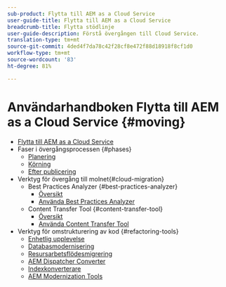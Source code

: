 ```yaml
---
sub-product: Flytta till AEM as a Cloud Service
user-guide-title: Flytta till AEM as a Cloud Service
breadcrumb-title: Flytta stödlinje
user-guide-description: Förstå övergången till Cloud Service.
translation-type: tm+mt
source-git-commit: 4ded4f7da78c42f28cf8e472f88d18918f8cf1d0
workflow-type: tm+mt
source-wordcount: '83'
ht-degree: 81%

---
```



# Användarhandboken Flytta till AEM as a Cloud Service {#moving}

+ [Flytta till AEM as a Cloud Service](/help/move-to-cloud-service/home.md)
+ Faser i övergångsprocessen {#phases}
   + [Planering](/help/move-to-cloud-service/planning.md)
   + [Körning](/help/move-to-cloud-service/execution.md) 
   + [Efter publicering](/help/move-to-cloud-service/post-go-live.md)
+ Verktyg för övergång till molnet{#cloud-migration}
   + Best Practices Analyzer {#best-practices-analyzer}
      + [Översikt](/help/move-to-cloud-service/best-practices-analyzer/overview-best-practices-analyzer.md)
      + [Använda Best Practices Analyzer](/help/move-to-cloud-service/best-practices-analyzer/using-best-practices-analyzer.md)
   + Content Transfer Tool {#content-transfer-tool}
      + [Översikt](/help/move-to-cloud-service/content-transfer-tool/overview-content-transfer-tool.md)
      + [Använda Content Transfer Tool](/help/move-to-cloud-service/content-transfer-tool/using-content-transfer-tool.md)
+ Verktyg för omstrukturering av kod {#refactoring-tools}
   + [Enhetlig upplevelse](/help/move-to-cloud-service/unified-experience.md)
   + [Databasmodernisering](/help/move-to-cloud-service/refactoring-tools/repo-modernizer.md)
   + [Resursarbetsflödesmigrering](/help/move-to-cloud-service/moving-to-aem-assets/asset-workflow-migration-tool.md)
   + [AEM Dispatcher Converter](/help/move-to-cloud-service/refactoring-tools/dispatcher-transformation-utility-tools.md)
   + [Indexkonverterare](/help/move-to-cloud-service/refactoring-tools/index-converter.md)
   + [AEM Modernization Tools](/help/move-to-cloud-service/refactoring-tools/aem-modernization-tools.md)

